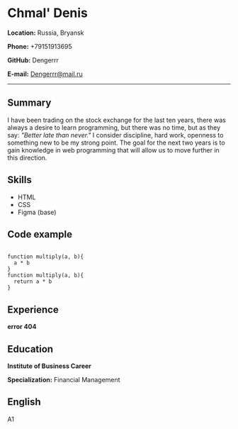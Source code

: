 # Chmal' Denis

**Location:** Russia, Bryansk

**Phone:** +79151913695

**GitHub:** Dengerrr

**E-mail:** Dengerrr@mail.ru

***

## Summary

I have been trading on the stock exchange for the last ten years, there was always a desire to learn programming, but there was no time, but as they say: _"Better late than never."_ I consider discipline, hard work, openness to something new to be my strong point. The goal for the next two years is to gain knowledge in web programming that will allow us to move further in this direction.



## Skills

* HTML
* CSS 
* Figma (base)

## Code example

```

function multiply(a, b){
  a * b
}
function multiply(a, b){
  return a * b
}
```

## Experience

**error 404**

## Education

**Institute of Business Career**

**Specialization:** Financial Management

## English

A1
